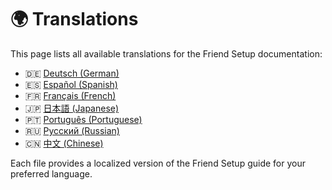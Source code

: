 # 🌍 Translations

This page lists all available translations for the Friend Setup documentation:

- 🇩🇪 [Deutsch (German)](readme.friendsetup.de.md)
- 🇪🇸 [Español (Spanish)](readme.friendsetup.es.md)
- 🇫🇷 [Français (French)](readme.friendsetup.fr.md)
- 🇯🇵 [日本語 (Japanese)](readme.friendsetup.ja.md)
- 🇵🇹 [Português (Portuguese)](readme.friendsetup.pt.md)
- 🇷🇺 [Русский (Russian)](readme.friendsetup.ru.md)
- 🇨🇳 [中文 (Chinese)](readme.friendsetup.zh.md)

Each file provides a localized version of the Friend Setup guide for your preferred language.

